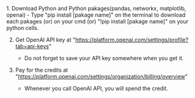 <Requirements>
1. Download Python and Python pakages(pandas, networkx, matplotlib, openai)
   - Type "pip install [pakage name]"  on the terminal to download each pakages
                                 (or)  on your cmd
     (or) "!pip install [pakage name]" on your python cells.                           

2. Get OpenAI API key at "https://platform.openai.com/settings/profile?tab=api-keys"
   - Do not forget to save your API key somewhere when you get it.

3. Pay for the credits at "https://platform.openai.com/settings/organization/billing/overview"
   - Whenever you call OpenAI API, you will spend the credit.


